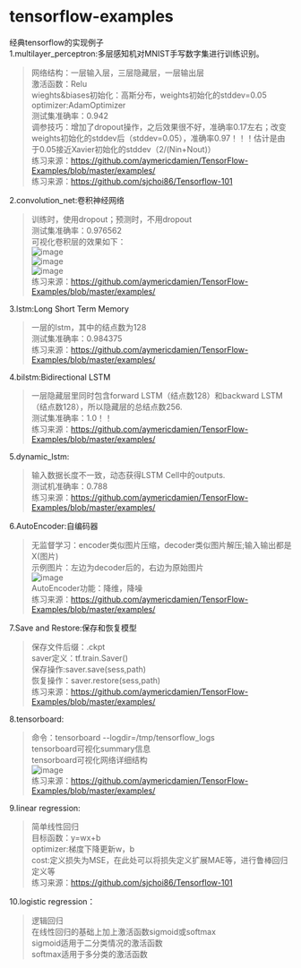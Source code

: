 # tensorflow-examples
经典tensorflow的实现例子</br>
1.multilayer_perceptron:多层感知机对MNIST手写数字集进行训练识别。</br>
>网络结构：一层输入层，三层隐藏层，一层输出层</br>
  激活函数：Relu</br>
  wieghts&biases初始化：高斯分布，weights初始化的stddev=0.05</br>
  optimizer:AdamOptimizer</br>
  测试集准确率：0.942</br>
  调参技巧：增加了dropout操作，之后效果很不好，准确率0.17左右；改变weights初始化的stddev后（stddev=0.05），准确率0.97！！！估计是由于0.05接近Xavier初始化的stddev（2/(Nin+Nout)）</br>
  练习来源：https://github.com/aymericdamien/TensorFlow-Examples/blob/master/examples/ </br>
  练习来源：https://github.com/sjchoi86/Tensorflow-101</br>

2.convolution_net:卷积神经网络</br>
  >训练时，使用dropout；预测时，不用dropout</br>
  测试集准确率：0.976562</br>
  可视化卷积层的效果如下：</br>
  ![image](https://github.com/mjDelta/tensorflow-examples/blob/master/imgs/conv1_0.PNG)</br>
  ![image](https://github.com/mjDelta/tensorflow-examples/blob/master/imgs/conv1_1.PNG)</br>
  ![image](https://github.com/mjDelta/tensorflow-examples/blob/master/imgs/conv1_2.PNG)</br>
  练习来源：https://github.com/aymericdamien/TensorFlow-Examples/blob/master/examples/ </br>

  
3.lstm:Long Short Term Memory</br>
  >一层的lstm，其中的结点数为128</br>
  测试集准确率：0.984375</br>
  练习来源：https://github.com/aymericdamien/TensorFlow-Examples/blob/master/examples/ </br>

  
4.bilstm:Bidirectional LSTM</br>
  >一层隐藏层里同时包含forward LSTM（结点数128）和backward LSTM（结点数128），所以隐藏层的总结点数256.</br>
  测试集准确率：1.0！！</br>
  练习来源：https://github.com/aymericdamien/TensorFlow-Examples/blob/master/examples/ </br>

5.dynamic_lstm:</br>
>输入数据长度不一致，动态获得LSTM Cell中的outputs.</br>
测试机准确率：0.788</br>
练习来源：https://github.com/aymericdamien/TensorFlow-Examples/blob/master/examples/ </br>

6.AutoEncoder:自编码器</br>
>无监督学习：encoder类似图片压缩，decoder类似图片解压;输入输出都是X(图片)</br>
示例图片：左边为decoder后的，右边为原始图片</br>
![image](https://github.com/mjDelta/tensorflow-examples/blob/master/imgs/figure_1.PNG)</br>
AutoEncoder功能：降维，降噪</br>
练习来源：https://github.com/aymericdamien/TensorFlow-Examples/blob/master/examples/ </br>

7.Save and Restore:保存和恢复模型</br>
>保存文件后缀：.ckpt</br>
saver定义：tf.train.Saver()</br>
保存操作:saver.save(sess,path)</br>
恢复操作：saver.restore(sess,path)</br>
练习来源：https://github.com/aymericdamien/TensorFlow-Examples/blob/master/examples/ </br>

8.tensorboard:</br>
>命令：tensorboard --logdir=/tmp/tensorflow_logs</br>
tensorboard可视化summary信息</br>
tensorboard可视化网络详细结构</br>
![image](https://github.com/mjDelta/tensorflow-examples/blob/master/imgs/tensorboard.PNG)</br>
练习来源：https://github.com/aymericdamien/TensorFlow-Examples/blob/master/examples/ </br>

9.linear regression:</br>
>简单线性回归</br>
目标函数：y=wx+b</br>
optimizer:梯度下降更新w，b</br>
cost:定义损失为MSE，在此处可以将损失定义扩展MAE等，进行鲁棒回归定义等</br>
练习来源：https://github.com/sjchoi86/Tensorflow-101</br>

10.logistic regression：</br>
>逻辑回归</br>
在线性回归的基础上加上激活函数sigmoid或softmax</br>
sigmoid适用于二分类情况的激活函数</br>
softmax适用于多分类的激活函数</br>
